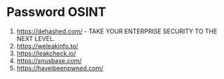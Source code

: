 # Password OSINT
1. https://dehashed.com/ - TAKE YOUR ENTERPRISE SECURITY TO THE NEXT LEVEL.
2. https://weleakinfo.to/
3. https://leakcheck.io/
4. https://snusbase.com/
5. https://haveibeenpwned.com/